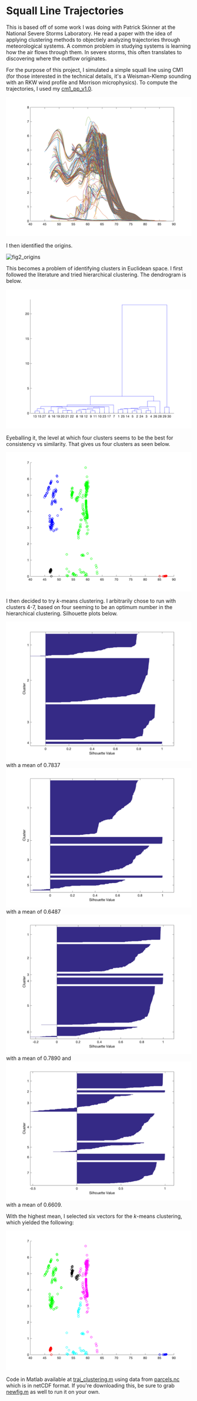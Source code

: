 # Squall Line Trajectories

This is based off of some work I was doing with Patrick Skinner at the
National Severe Storms Laboratory.  He read a paper with the idea of
applying clustering methods to objectiely analyzing trajectories through
meteorological systems.  A common problem in studying systems is learning
how the air flows through them.  In severe storms, this often translates
to discovering where the outflow originates.

For the purpose of this project, I simulated a simple squall line
using CM1 (for those interested in the technical details, it's a
Weisman-Klemp sounding with an RKW wind profile and Morrison microphysics).
To compute the trajectories, I used my [cm1_pp_v1.0](http://www.github.com/RyanHastings/cm1_pp).

![fig1_full_trajectories.png](images/fig1_full_trajectories.png)

I then identified the origins.

![fig2_origins](images/fig1_origins.png)

This becomes a problem of identifying clusters in Euclidean space.  I
first followed the literature and tried hierarchical clustering.  The
dendrogram is below.

![fig3_dendrogram](images/fig3_dendrogram.png)

Eyeballing it, the level at which four clusters seems to be the
best for consistency vs similarity.  That gives us four clusters as
seen below.

![fig4_hierarchical](images/fig4_hierarchical.png)

I then decided to try *k*-means clustering.  I arbitrarily chose
to run with clusters 4-7, based on four seeming to be an optimum
number in the hierarchical clustering.  Silhouette plots below.

![fig5_silh4](images/fig5_silh4.png)
with a mean of 0.7837
![fig6_silh5](images/fig6_silh5.png)
with a mean of 0.6487
![fig7_silh6](images/fig7_silh6.png)
with a mean of 0.7890 and
![fig8_silh7](images/fig8_silh7.png)
with a mean of 0.6609.

With the highest mean, I selected six vectors for the *k*-means
clustering, which yielded the following:

![fig9_kmeans](images/fig9_kmeans.png)

Code in Matlab available at [traj_clustering.m](traj_clustering.m) using
data from [parcels.nc](parcels.nc) which is in netCDF format.  If you're
downloading this, be sure to grab [newfig.m](newfig.m) as well to run it
on your own.
